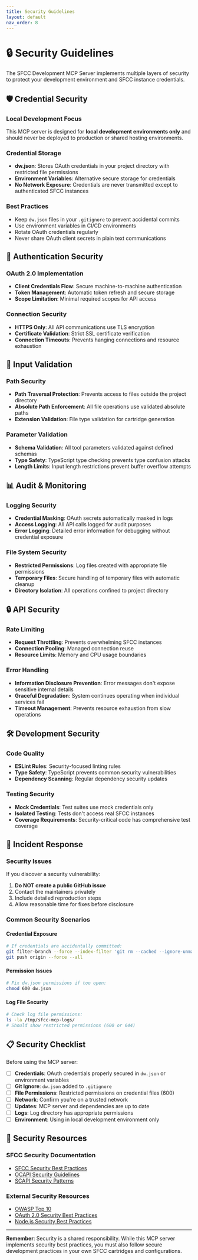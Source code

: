 ```yaml
---
title: Security Guidelines
layout: default
nav_order: 8
---
```


# 🔒 Security Guidelines

The SFCC Development MCP Server implements multiple layers of security to protect your development environment and SFCC instance credentials.

## 🛡️ Credential Security

### Local Development Focus
This MCP server is designed for **local development environments only** and should never be deployed to production or shared hosting environments.

### Credential Storage
- **dw.json**: Stores OAuth credentials in your project directory with restricted file permissions
- **Environment Variables**: Alternative secure storage for credentials
- **No Network Exposure**: Credentials are never transmitted except to authenticated SFCC instances

### Best Practices
- Keep `dw.json` files in your `.gitignore` to prevent accidental commits
- Use environment variables in CI/CD environments
- Rotate OAuth credentials regularly
- Never share OAuth client secrets in plain text communications

## 🔐 Authentication Security

### OAuth 2.0 Implementation
- **Client Credentials Flow**: Secure machine-to-machine authentication
- **Token Management**: Automatic token refresh and secure storage
- **Scope Limitation**: Minimal required scopes for API access

### Connection Security
- **HTTPS Only**: All API communications use TLS encryption
- **Certificate Validation**: Strict SSL certificate verification
- **Connection Timeouts**: Prevents hanging connections and resource exhaustion

## 🚧 Input Validation

### Path Security
- **Path Traversal Protection**: Prevents access to files outside the project directory
- **Absolute Path Enforcement**: All file operations use validated absolute paths
- **Extension Validation**: File type validation for cartridge generation

### Parameter Validation
- **Schema Validation**: All tool parameters validated against defined schemas
- **Type Safety**: TypeScript type checking prevents type confusion attacks
- **Length Limits**: Input length restrictions prevent buffer overflow attempts

## 📊 Audit & Monitoring

### Logging Security
- **Credential Masking**: OAuth secrets automatically masked in logs
- **Access Logging**: All API calls logged for audit purposes
- **Error Logging**: Detailed error information for debugging without credential exposure

### File System Security
- **Restricted Permissions**: Log files created with appropriate file permissions
- **Temporary Files**: Secure handling of temporary files with automatic cleanup
- **Directory Isolation**: All operations confined to project directory

## 🔒 API Security

### Rate Limiting
- **Request Throttling**: Prevents overwhelming SFCC instances
- **Connection Pooling**: Managed connection reuse
- **Resource Limits**: Memory and CPU usage boundaries

### Error Handling
- **Information Disclosure Prevention**: Error messages don't expose sensitive internal details
- **Graceful Degradation**: System continues operating when individual services fail
- **Timeout Management**: Prevents resource exhaustion from slow operations

## 🛠️ Development Security

### Code Quality
- **ESLint Rules**: Security-focused linting rules
- **Type Safety**: TypeScript prevents common security vulnerabilities
- **Dependency Scanning**: Regular dependency security updates

### Testing Security
- **Mock Credentials**: Test suites use mock credentials only
- **Isolated Testing**: Tests don't access real SFCC instances
- **Coverage Requirements**: Security-critical code has comprehensive test coverage

## 🚨 Incident Response

### Security Issues
If you discover a security vulnerability:
1. **Do NOT create a public GitHub issue**
2. Contact the maintainers privately
3. Include detailed reproduction steps
4. Allow reasonable time for fixes before disclosure

### Common Security Scenarios

#### Credential Exposure
```bash
# If credentials are accidentally committed:
git filter-branch --force --index-filter 'git rm --cached --ignore-unmatch dw.json' --prune-empty --tag-name-filter cat -- --all
git push origin --force --all
```

#### Permission Issues
```bash
# Fix dw.json permissions if too open:
chmod 600 dw.json
```

#### Log File Security
```bash
# Check log file permissions:
ls -la /tmp/sfcc-mcp-logs/
# Should show restricted permissions (600 or 644)
```

## 📋 Security Checklist

Before using the MCP server:

- [ ] **Credentials**: OAuth credentials properly secured in `dw.json` or environment variables
- [ ] **Git Ignore**: `dw.json` added to `.gitignore`
- [ ] **File Permissions**: Restricted permissions on credential files (600)
- [ ] **Network**: Confirm you're on a trusted network
- [ ] **Updates**: MCP server and dependencies are up to date
- [ ] **Logs**: Log directory has appropriate permissions
- [ ] **Environment**: Using in local development environment only

## 🔗 Security Resources

### SFCC Security Documentation
- [SFCC Security Best Practices](docs/best-practices/security.md)
- [OCAPI Security Guidelines](docs/best-practices/ocapi_hooks.md)
- [SCAPI Security Patterns](docs/best-practices/scapi_hooks.md)

### External Security Resources
- [OWASP Top 10](https://owasp.org/www-project-top-ten/)
- [OAuth 2.0 Security Best Practices](https://tools.ietf.org/html/draft-ietf-oauth-security-topics)
- [Node.js Security Best Practices](https://nodejs.org/en/docs/guides/security/)

---

**Remember**: Security is a shared responsibility. While this MCP server implements security best practices, you must also follow secure development practices in your own SFCC cartridges and configurations.
